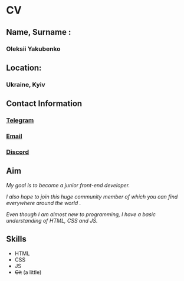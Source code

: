 # CV

## Name, Surname :

### Oleksii Yakubenko

## Location:

### Ukraine, Kyiv

## Contact Information

### [Telegram](https://t.me/Holy_Rain)

### [Email](mailto:lehajuiced1996@gmail.com)

### [Discord](https://discordapp.com/users/627466020986028044)

## Aim

_My goal is to become a junior front-end developer._

_I also hope to join this huge community member of which you can find everywhere around the world ._

_Even though I am almost new to programming, I have a basic understanding of HTML, CSS and JS._

## Skills

- HTML
- CSS
- JS
- ~~Git~~ (a little)
